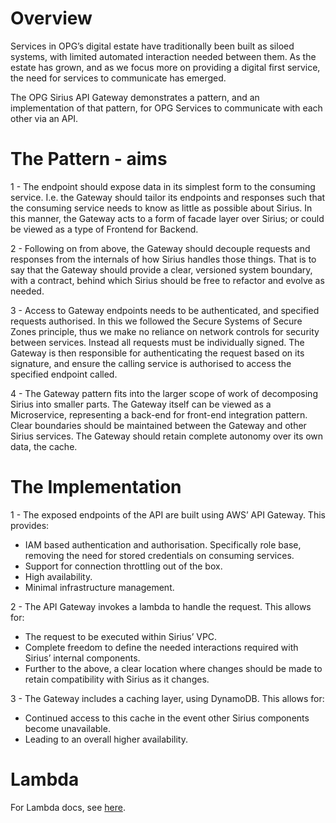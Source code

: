# Overview

Services in OPG’s digital estate have traditionally been built as siloed systems, with limited automated interaction needed between them. As the estate has grown, and as we focus more on providing a digital first service, the need for services to communicate has emerged.

The OPG Sirius API Gateway demonstrates a pattern, and an implementation of that pattern, for OPG Services to communicate with each other via an API.

# The Pattern - aims

1 - The endpoint should expose data in its simplest form to the consuming service. I.e. the Gateway should tailor its endpoints and responses such that the consuming service needs to know as little as possible about Sirius. In this manner, the Gateway acts to a form of facade layer over Sirius; or could be viewed as a type of Frontend for Backend.

2 - Following on from above, the Gateway should decouple requests and responses from the internals of how Sirius handles those things. That is to say that the Gateway should provide a clear, versioned system boundary, with a contract, behind which Sirius should be free to refactor and evolve as needed.

3 - Access to Gateway endpoints needs to be authenticated, and specified requests authorised. In this we followed the Secure Systems of Secure Zones principle, thus we make no reliance on network controls for security between services. Instead all requests must be individually signed. The Gateway is then responsible for authenticating the request based on its signature, and ensure the calling service is authorised to access the specified endpoint called.

4 - The Gateway pattern fits into the larger scope of work of decomposing Sirius into smaller parts. The Gateway itself can be viewed as a Microservice, representing a back-end for front-end integration pattern. Clear boundaries should be maintained between the Gateway and other Sirius services. The Gateway should retain complete autonomy over its own data, the cache.

# The Implementation 

1 - The exposed endpoints of the API are built using AWS’ API Gateway. This provides:
* IAM based authentication and authorisation. Specifically role base, removing the need for stored credentials on consuming services.
* Support for connection throttling out of the box.
* High availability.
* Minimal infrastructure management.

2 - The API Gateway invokes a lambda to handle the request. This allows for:
* The request to be executed within Sirius’ VPC.
* Complete freedom to define the needed interactions required with Sirius’ internal components.
* Further to the above, a clear location where changes should be made to retain compatibility with Sirius as it changes.

3 - The Gateway includes a caching layer, using DynamoDB. This allows for:
* Continued access to this cache in the event other Sirius components become unavailable.
* Leading to an overall higher availability. 


# Lambda

For Lambda docs, see [here](../lambdas/docs).
